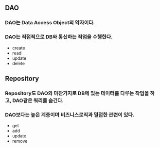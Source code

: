 ## DAO
### DAO는 Data Access Object의 약자이다. 
### DAO는 직접적으로 DB와 통신하는 작업을 수행한다. 
 - create
 - read
 - update
 - delete
## Repository
### Repository도 DAO와 마찬가지로 DB에 있는 데이터를 다루는 작업을 하고, DAO같은 쿼리를 숨긴다.
### DAO보다는 높은 계층이며 비즈니스로직과 밀접한 관련이 있다.
- get
- add
- update
- remove
